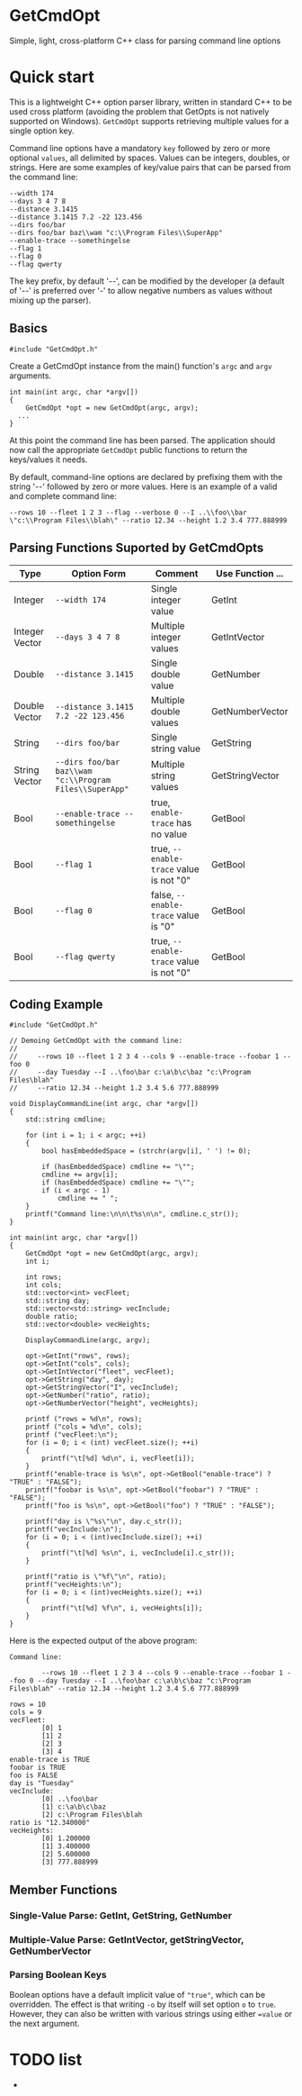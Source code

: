 # GetCmdOpt
Simple, light, cross-platform C++ class for parsing command line options

# Quick start

This is a lightweight C++ option parser library, written in standard C++ to be used cross platform (avoiding the problem that GetOpts is not natively supported on Windows).  ```GetCmdOpt``` supports retrieving multiple values for a single option key.

Command line options have a mandatory ```key``` followed by zero or more optional ```values```, all delimited by spaces.  Values can be integers, doubles, or strings.  Here are some examples of key/value pairs that can be parsed from the command line:

````
--width 174
--days 3 4 7 8
--distance 3.1415
--distance 3.1415 7.2 -22 123.456
--dirs foo/bar
--dirs foo/bar baz\\wam "c:\\Program Files\\SuperApp"
--enable-trace --somethingelse
--flag 1
--flag 0
--flag qwerty
````

The key prefix, by default '--', can be modified by the developer (a default of '--' is preferred over '-' to allow negative numbers as values without mixing up the parser).

## Basics

    #include "GetCmdOpt.h"

Create a GetCmdOpt instance from the main() function's ```argc``` and ```argv``` arguments.

    int main(int argc, char *argv[])
    {
	    GetCmdOpt *opt = new GetCmdOpt(argc, argv);
      ...
    }

At this point the command line has been parsed.  The application should now call the appropriate ```GetCmdOpt``` public functions to return the keys/values it needs.

By default, command-line options are declared by prefixing them with the string '--' followed by zero or more values.  Here is an example of a valid and complete command line:

    --rows 10 --fleet 1 2 3 --flag --verbose 0 --I ..\\foo\\bar \"c:\\Program Files\\blah\" --ratio 12.34 --height 1.2 3.4 777.888999

## Parsing Functions Suported by GetCmdOpts

| Type | Option Form | Comment | Use Function ... |
|---|---|---|---|
| Integer | ```--width 174``` | Single integer value | GetInt |
| Integer Vector | ```--days 3 4 7 8``` | Multiple integer values | GetIntVector |
| Double | ```--distance 3.1415``` | Single double value | GetNumber |
| Double Vector | ```--distance 3.1415 7.2 -22 123.456``` | Multiple double values | GetNumberVector |
| String | ```--dirs foo/bar``` | Single string value | GetString |
| String Vector | ```--dirs foo/bar baz\\wam "c:\\Program Files\\SuperApp"``` | Multiple string values | GetStringVector |
| Bool | ```--enable-trace --somethingelse``` | true, ```enable-trace``` has no value | GetBool |
| Bool | ```--flag 1``` | true, ```--enable-trace``` value is not "0" | GetBool |
| Bool | ```--flag 0``` | false, ```--enable-trace``` value is "0" | GetBool |
| Bool | ```--flag qwerty``` | true, ```--enable-trace``` value is not "0" | GetBool |

## Coding Example

```
#include "GetCmdOpt.h"

// Demoing GetCmdOpt with the command line:
//
//     --rows 10 --fleet 1 2 3 4 --cols 9 --enable-trace --foobar 1 --foo 0 
//     --day Tuesday --I ..\foo\bar c:\a\b\c\baz "c:\Program Files\blah" 
//     --ratio 12.34 --height 1.2 3.4 5.6 777.888999

void DisplayCommandLine(int argc, char *argv[])
{
	std::string cmdline;

	for (int i = 1; i < argc; ++i)
	{
		bool hasEmbeddedSpace = (strchr(argv[i], ' ') != 0);

		if (hasEmbeddedSpace) cmdline += "\"";
		cmdline += argv[i];
		if (hasEmbeddedSpace) cmdline += "\"";
		if (i < argc - 1)
			cmdline += " ";
	}
	printf("Command line:\n\n\t%s\n\n", cmdline.c_str());
}

int main(int argc, char *argv[])
{
	GetCmdOpt *opt = new GetCmdOpt(argc, argv);
	int i;

	int rows;
	int cols;
	std::vector<int> vecFleet;
	std::string day;
	std::vector<std::string> vecInclude;
	double ratio;
	std::vector<double> vecHeights;

	DisplayCommandLine(argc, argv);

	opt->GetInt("rows", rows);
	opt->GetInt("cols", cols);
	opt->GetIntVector("fleet", vecFleet);
	opt->GetString("day", day);
	opt->GetStringVector("I", vecInclude);
	opt->GetNumber("ratio", ratio);
	opt->GetNumberVector("height", vecHeights);

	printf ("rows = %d\n", rows);
	printf ("cols = %d\n", cols);
	printf ("vecFleet:\n");
	for (i = 0; i < (int) vecFleet.size(); ++i)
	{
		printf("\t[%d] %d\n", i, vecFleet[i]);
	}
	printf("enable-trace is %s\n", opt->GetBool("enable-trace") ? "TRUE" : "FALSE");
	printf("foobar is %s\n", opt->GetBool("foobar") ? "TRUE" : "FALSE");
	printf("foo is %s\n", opt->GetBool("foo") ? "TRUE" : "FALSE");

	printf("day is \"%s\"\n", day.c_str());
	printf("vecInclude:\n");
	for (i = 0; i < (int)vecInclude.size(); ++i)
	{
		printf("\t[%d] %s\n", i, vecInclude[i].c_str());
	}

	printf("ratio is \"%f\"\n", ratio);
	printf("vecHeights:\n");
	for (i = 0; i < (int)vecHeights.size(); ++i)
	{
		printf("\t[%d] %f\n", i, vecHeights[i]);
	}
}
```

Here is the expected output of the above program:

```
Command line:

        --rows 10 --fleet 1 2 3 4 --cols 9 --enable-trace --foobar 1 --foo 0 --day Tuesday --I ..\foo\bar c:\a\b\c\baz "c:\Program Files\blah" --ratio 12.34 --height 1.2 3.4 5.6 777.888999

rows = 10
cols = 9
vecFleet:
        [0] 1
        [1] 2
        [2] 3
        [3] 4
enable-trace is TRUE
foobar is TRUE
foo is FALSE
day is "Tuesday"
vecInclude:
        [0] ..\foo\bar
        [1] c:\a\b\c\baz
        [2] c:\Program Files\blah
ratio is "12.340000"
vecHeights:
        [0] 1.200000
        [1] 3.400000
        [2] 5.600000
        [3] 777.888999
```
## Member Functions

### Single-Value Parse: GetInt, GetString, GetNumber

### Multiple-Value Parse: GetIntVector, getStringVector, GetNumberVector

### Parsing Boolean Keys


Boolean options have a default implicit value of `"true"`, which can be
overridden. The effect is that writing `-o` by itself will set option `o` to
`true`. However, they can also be written with various strings using either
`=value` or the next argument.

# TODO list

* <need to fill in>
